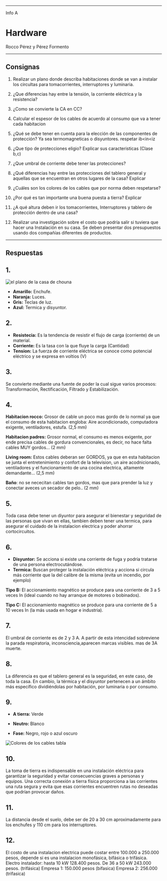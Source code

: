 
---

Info A

# Hardware

Rocco Pérez y Pérez Formento

---

## Consignas

1. Realizar un plano donde describa habitaciones donde se van a instalar los circultas para tomacorrientes, interruptores y luminaria.

2. ¿Que diferencias hay entre la tensión, la corriente eléctrica y la resistencia?

3. ¿Como se convierte la CA en CC?

4. Calcular el espesor de los cables de acuerdo al consumo que va a tener cada habitacion

5. ¿Qué se debe tener en cuenta para la elección de las componentes de protección? Ya sea termomagneticas o disyuntores. respetar ib<in<iz

6. ¿Que tipo de protecciones eligio? Explicar sus caracteristicas (Clase b,c)

7. ¿Que umbral de corriente debe tener las protecciones?

8. ¿Qué diferencias hay entre las protecciones del tablero general y aquellas que se encuentran en otros lugares de la casa? Explicar

9. ¿Cuáles son los colores de los cables que por norma deben respetarse?

10. ¿Por qué es tan importante una buena puesta a tierra? Explicar

11. ¿A qué altura deben ir los tomacorrientes, Interruptores y tablero de protección dentro de una casa?

12. Realizar una investigación sobre el costo que podría salir si tuviera que hacer una Instalación en su casa. Se deben presentar dos presupuestos usando dos compañías diferentes de productos.

---

## Respuestas

## 1. 

![el plano de la casa de chouna](/carpeta-digital/assets/img/casachouna.webp)

- **Amarillo:** Enchufe.
- **Naranja:** Luces.	
- **Gris:** Teclas de luz.
- **Azul:** Termica y disyuntor.

## 2. 

- **Resistecia:** Es la tendencia de resistir el flujo de carga (corriente) de un material.
- **Corriente:** Es la tasa con la que fluye la carga (Cantidad)
- **Tension:**  La fuerza de corriente eléctrica se conoce como potencial eléctrico y se expresa en voltios (V)

## 3. 

Se convierte mediante una fuente de poder la cual sigue varios procesos: Transformación, Rectificación, Filtrado y Estabilización.

## 4. 

__Habitacion rocco:__ Grosor de cable un poco mas gordo de lo normal ya que el consumo de esta habitacion engloba: Aire acondicionado, computadora exigente, ventiladores, estufa. (2,5 mm)

__Habitacion padres:__ Grosor normal, el consumo es menos exigente, por ende precisa cables de gordura convencionales, es decir, no hace falta cables MUY gordos... (2 mm)

__Living room:__ Estos cables deberan ser GORDOS, ya que en esta habitacion se junta el entretenimiento y confort de la television, un aire acodnicionado, ventiladores y el funcionamiento de una cocina electrica, altamente demandante... (2,5 mm)

__Baño__: no se nececitan cables tan gordos, mas que para prender la luz y conectar aveces un secador de pelo.. (2 mm)

## 5. 

Toda casa debe tener un diyuntor para asegurar el bienestar y seguridad de las personas que vivan en ellas, tambien deben tener una termica, para asegurar el cuidado de la instalacion electrica y poder ahorrar cortocircuitos.

## 6. 

- **Disyuntor:** Se acciona si existe una corriente de fuga y podría tratarse de una persona electrocutándose.
- **Termica:** Buscan proteger la instalación eléctrica y acciona si circula más corriente que la del calibre de la misma (evita un incendio, por ejemplo)

__Tipo B:__ El accionamiento magnético se produce para una corriente de 3 a 5 veces In (ideal cuando no hay arranque de motores o bobinados).
 
__Tipo C:__ El accionamiento magnético se produce para una corriente de 5 a 10 veces In (la más usada en hogar e industria).

## 7.

El umbral de corriente es de 2 y 3 A. A partir de esta intencidad sobreviene la parada respiratoria, inconsciencia,aparecen marcas visibles. mas de 3A muerte.

## 8.

La diferencia es que el tablero general es la seguridad, en este caso, de toda la casa. En cambio, la térmica y el disyuntor pertenecen a un ámbito más específico dividiéndolas por habitación, por luminaria o por consumo. 

## 9.

- __A tierra:__ Verde

- __Neutro:__ Blanco

- __Fase:__ Negro, rojo o azul oscuro

![Colores de los cables tabla](/carpeta-digital/assets/img/colores_cables.webp)

## 10.

La toma de tierra es indispensable en una instalación eléctrica para garantizar la seguridad y evitar consecuencias graves a personas y equipos. Una correcta conexión a tierra física proporciona a las corrientes una ruta segura y evita que esas corrientes encuentren rutas no deseadas que podrían provocar daños.

## 11. 

La distancia desde el suelo, debe ser de 20 a 30 cm aproximadamente para los enchufes y 110 cm para los interruptores.

## 12. 

El costo de una instalacion electrica puede costar entre 100.000 a 250.000 pesos, depende si es una instalacion monofásica, bifásica o trifásica.
Electro instalador: hasta 10 kW 128.400 pesos. De 36 a 50 kW 243.000 pesos. (trifásica)
Empresa 1: 150.000 pesos (bifasica)
Empresa 2: 256.000 (trifasica)
